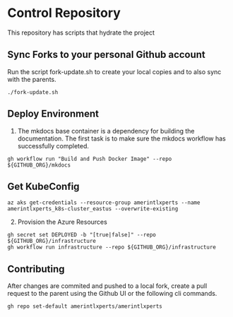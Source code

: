 # Control Repository

This repository has scripts that hydrate the project

## Sync Forks to your personal Github account

Run the script fork-update.sh to create your local copies and to also sync with the parents.

```
./fork-update.sh
```

## Deploy Environment

1. The mkdocs base container is a dependency for building the documentation. The first task is to make sure the mkdocs workflow has successfully completed.

```
gh workflow run "Build and Push Docker Image" --repo ${GITHUB_ORG}/mkdocs
```

## Get KubeConfig

```
az aks get-credentials --resource-group amerintlxperts --name amerintlxperts_k8s-cluster_eastus --overwrite-existing
```

2. Provision the Azure Resources

```
gh secret set DEPLOYED -b "[true|false]" --repo ${GITHUB_ORG}/infrastructure
gh workflow run infrastructure --repo ${GITHUB_ORG}/infrastructure
```

## Contributing

After changes are commited and pushed to a local fork, create a pull request to the parent using the Github UI or the following cli commands.

```
gh repo set-default amerintlxperts/amerintlxperts
```
